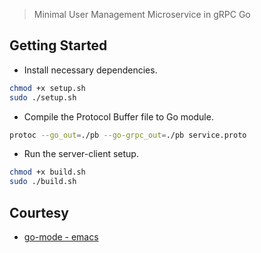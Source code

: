 > Minimal User Management Microservice in gRPC Go

## Getting Started
- Install necessary dependencies.
```bash
chmod +x setup.sh
sudo ./setup.sh
```
- Compile the Protocol Buffer file to Go module.
```bash
protoc --go_out=./pb --go-grpc_out=./pb service.proto
```
- Run the server-client setup.
```bash
chmod +x build.sh
sudo ./build.sh
```

## Courtesy
- [go-mode - emacs](https://github.com/dominikh/go-mode.el/)

